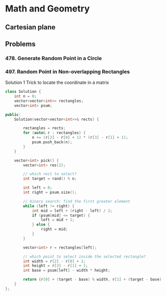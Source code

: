 # Math and Geometry

## Cartesian plane

## Problems

### 478. Generate Random Point in a Circle

### 497. Random Point in Non-overlapping Rectangles

Solution 1 Trick to locate the coordinate in a matrix

```C++ tab="C++"
class Solution {
    int n = 0;
    vector<vector<int>> rectangles;
    vector<int> psum;

public:
    Solution(vector<vector<int>>& rects) {

        rectangles = rects;
        for (auto& r : rectangles) {
            n += (r[2] - r[0] + 1) * (r[3] - r[1] + 1);
            psum.push_back(n);
        }
    }

    vector<int> pick() {
        vector<int> res(2);

        // which rect to select?
        int target = rand() % n;

        int left = 0;
        int right = psum.size();

        // binary search: find the first greater element
        while (left != right) {
            int mid = left + (right - left) / 2;
            if (psum[mid] <= target) {
                left = mid + 1;
            } else {
                right = mid;
            }
        }

        vector<int> r = rectangles[left];

        // which point to select inside the selected rectangle?
        int width = r[2] - r[0] + 1;
        int height = r[3] - r[1] + 1;
        int base = psum[left] - width * height;

        return {r[0] + (target - base) % width, r[1] + (target - base) / width};
    }
};
```